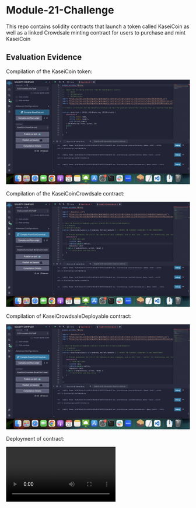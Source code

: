 # Module-21-Challenge

This repo contains solidity contracts that launch a token called KaseiCoin as well as a linked Crowdsale minting contract for users to purchase and mint KaseiCoin

## Evaluation Evidence

Compilation of the KaseiCoin token:

![Screenshot1](Screenshot1.png)

Compilation of the KaseiCoinCrowdsale contract:

![Screenshot2](Screenshot2.png)

Compilation of KaseiCrowdsaleDeployable contract:

![Screenshot2](Screenshot2.png)

Deployment of contract:

![Deploy](Deploy.mov)


